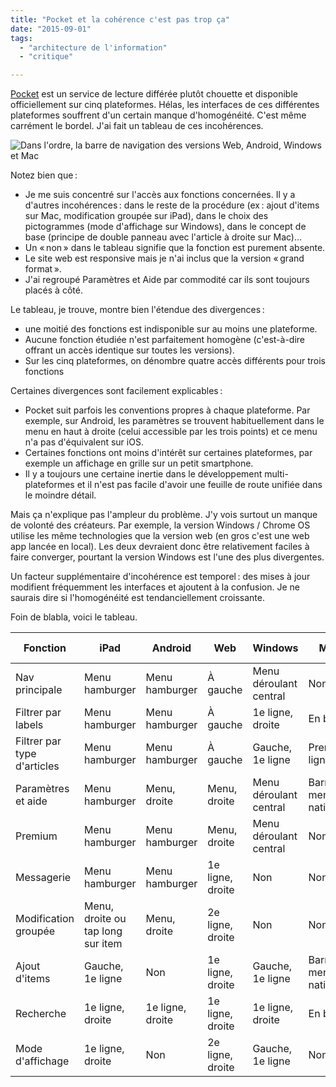 ```yaml
---
title: "Pocket et la cohérence c'est pas trop ça"
date: "2015-09-01"
tags:
  - "architecture de l'information"
  - "critique"

---
```


[Pocket](https://getpocket.com/) est un service de lecture différée plutôt chouette et disponible officiellement sur cinq plateformes. Hélas, les interfaces de ces différentes plateformes souffrent d'un certain manque d'homogénéité. C'est même carrément le bordel. J'ai fait un tableau de ces incohérences.

![Dans l'ordre, la barre de navigation des versions Web, Android, Windows et Mac](/assets/images/pocket.png " Dans l'ordre, la barre de navigation des versions Web, Android, Windows et Mac")

Notez bien que :

- Je me suis concentré sur l'accès aux fonctions concernées. Il y a d'autres incohérences : dans le reste de la procédure (ex : ajout d'items sur Mac, modification groupée sur iPad), dans le choix des pictogrammes (mode d'affichage sur Windows), dans le concept de base (principe de double panneau avec l'article à droite sur Mac)...
- Un « non » dans le tableau signifie que la fonction est purement absente.
- Le site web est responsive mais je n'ai inclus que la version « grand format ».
- J'ai regroupé Paramètres et Aide par commodité car ils sont toujours placés à côté.

Le tableau, je trouve, montre bien l'étendue des divergences :

- une moitié des fonctions est indisponible sur au moins une plateforme.
- Aucune fonction étudiée n'est parfaitement homogène (c'est-à-dire offrant un accès identique sur toutes les versions).
- Sur les cinq plateformes, on dénombre quatre accès différents pour trois fonctions

Certaines divergences sont facilement explicables :

- Pocket suit parfois les conventions propres à chaque plateforme. Par exemple, sur Android, les paramètres se trouvent habituellement dans le menu en haut à droite (celui accessible par les trois points) et ce menu n'a pas d'équivalent sur iOS.
- Certaines fonctions ont moins d'intérêt sur certaines plateformes, par exemple un affichage en grille sur un petit smartphone.
- Il y a toujours une certaine inertie dans le développement multi-plateformes et il n'est pas facile d'avoir une feuille de route unifiée dans le moindre détail.

Mais ça n'explique pas l'ampleur du problème. J'y vois surtout un manque de volonté des créateurs. Par exemple, la version Windows / Chrome OS utilise les même technologies que la version web (en gros c'est une web app lancée en local). Les deux devraient donc être relativement faciles à faire converger, pourtant la version Windows est l'une des plus divergentes.

Un facteur supplémentaire d'incohérence est temporel : des mises à jour modifient fréquemment les interfaces et ajoutent à la confusion. Je ne saurais dire si l'homogénéité est tendanciellement croissante.

Foin de blabla, voici le tableau.

| Fonction | iPad | Android | Web | Windows | Mac | \# de divergences |
| --- | --- | --- | --- | --- | --- | --- |
| Nav principale | Menu hamburger | Menu hamburger | À gauche | Menu déroulant central | Non | 3 + 1 non |
| Filtrer par labels | Menu hamburger | Menu hamburger | À gauche | 1e ligne, droite | En bas | 4 |
| Filtrer par type d'articles | Menu hamburger | Menu hamburger | À gauche | Gauche, 1e ligne | Première ligne | 4 |
| Paramètres et aide | Menu hamburger | Menu, droite | Menu, droite | Menu déroulant central | Barre de menus native | 4 |
| Premium | Menu hamburger | Menu hamburger | Menu, droite | Menu déroulant central | Non | 3 + 1 non |
| Messagerie | Menu hamburger | Menu hamburger | 1e ligne, droite | Non | Non | 2 + 1 non |
| Modification groupée | Menu, droite ou tap long sur item | Menu, droite | 2e ligne, droite | Non | Non | 2 + 1 non |
| Ajout d'items | Gauche, 1e ligne | Non | 1e ligne, droite | Gauche, 1e ligne | Barre de menus native | 3 |
| Recherche | 1e ligne, droite | 1e ligne, droite | 1e ligne, droite | 1e ligne, droite | En bas | 2 |
| Mode d'affichage | 1e ligne, droite | Non | 2e ligne, droite | Gauche, 1e ligne | Non | 2 + 2 non |
